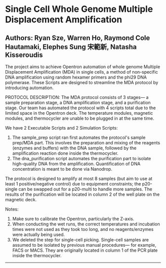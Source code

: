 # Single Cell Whole Genome Multiple Displacement Amplification

## Authors: Ryan Sze, Warren Ho, Raymond Cole Hautamaki, Elephes Sung 宋範新, Natasha Kisseroudis

The project aims to achieve Opentron automation of whole genome Multiple Displacement Amplification (MDA) in single cells, 
a method of non-specific DNA amplification using random hexamer primers and the phi29 DNA polymerase. These Scripts are 
designed to streamline the MDA protocol by introducing automation.

PROTOCOL DESCRIPTION:
The MDA protocol consists of 3 stages— a sample preparation stage, a DNA amplification stage, and a purification stage.
Our team has automated the protocol with 4 scripts total due to the limited space in the Opentron deck. The temperature modules, 
magnetic modules, and thermocycler are unable to be plugged in at the same time.

We have 2 Executable Scripts and 2 Simulation Scripts: 
1) The sample_prep script ran first automates the protocol's sample prep/MDA part. This involves the preparation and mixing 
of the reagents (enzymes and buffers) with the DNA sample, followed by the amplification reaction done inside the thermocycler.
2) The dna_purification script automates the purification part to isolate high-quality DNA from the amplification. Quantification 
of DNA concentration is meant to be done via Nanodrop. 

The protocol is designed to amplify at most 8 samples (but aim to use at least 1 positive/negative control) due to equipment 
constraints; the p20-single can be swapped out for a p20-multi to handle more samples. The results of the purification will
be located in column 2 of the well plate on the magnetic deck. 

Notes: 
1) Make sure to calibrate the Opentron, particularly the Z-axis.
2) When conducting the wet runs, the correct temperatures and incubation times were not used as they took too long, and no 
reagents/enzymes were actually being used.
3) We deleted the step for single-cell picking. Single-cell samples are assumed to be isolated by previous manual procedures—
for example, FACS or MACS. They are originally located in column 1 of the PCR plate inside the thermocycler. 

-------------------
